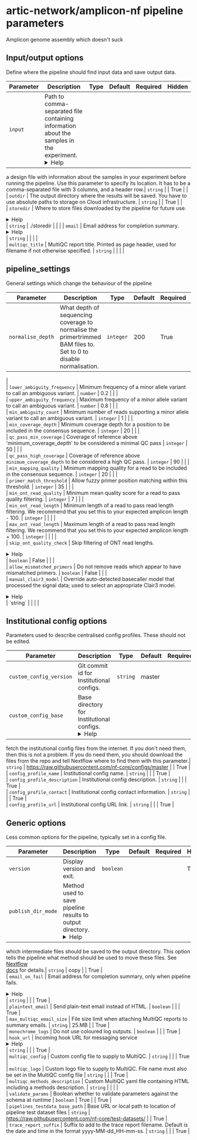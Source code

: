 

# artic-network/amplicon-nf pipeline parameters                                                                                                                     
                                                                                                                                                                    
Amplicon genome assembly which doesn\'t suck                                                                                                                        
                                                                                                                                                                    
## Input/output options                                                                                                                                             
                                                                                                                                                                    
Define where the pipeline should find input data and save output data.                                                                                              
                                                                                                                                                                    
| Parameter | Description | Type | Default | Required | Hidden |                                                                                                    
|-----------|-----------|-----------|-----------|-----------|-----------|                                                                                           
| `input` | Path to comma-separated file containing information about the samples in the experiment. <details><summary>Help</summary><small>You will need to create 
a design file with information about the samples in your experiment before running the pipeline. Use this parameter to specify its location. It has to be a         
comma-separated file with 3 columns, and a header row.</small></details>| `string` |  | True |  |                                                                   
| `outdir` | The output directory where the results will be saved. You have to use absolute paths to storage on Cloud infrastructure. | `string` |  | True |  |     
| `storedir` | Where to store files downloaded by the pipeline for future use. <details><summary>Help</summary><small>Any downloaded primer schemes / clair3 models 
will be stored in this directory for future use. If not set when running from the command line, the schemes will be stored in the current working                   
directory/store_dir. If this is run via epi2me by default they will be stored in your `epi2melabs/data/` directory.</small></details>| `string` | ./storedir |  |  |
| `email` | Email address for completion summary. <details><summary>Help</summary><small>Set this parameter to your e-mail address to get a summary e-mail with     
details of the run sent to you when the workflow exits. If set in your user config file (`~/.nextflow/config`) then you don't need to specify this on the command   
line for every run.</small></details>| `string` |  |  |  |                                                                                                          
| `multiqc_title` | MultiQC report title. Printed as page header, used for filename if not otherwise specified. | `string` |  |  |  |                               
                                                                                                                                                                    
## pipeline_settings                                                                                                                                                
                                                                                                                                                                    
General settings which change the behaviour of the pipeline                                                                                                         
                                                                                                                                                                    
| Parameter | Description | Type | Default | Required | Hidden |                                                                                                    
|-----------|-----------|-----------|-----------|-----------|-----------|                                                                                           
| `normalise_depth` | What depth of sequencing coverage to normalise the primertrimmed BAM files to. Set to 0 to disable normalisation. | `integer` | 200 | True |  
|                                                                                                                                                                   
| `lower_ambiguity_frequency` | Minimum frequency of a minor allele variant to call an ambiguous variant. | `number` | 0.2 |  |  |                                  
| `upper_ambiguity_frequency` | Maximum frequency of a minor allele variant to call an ambiguous variant. | `number` | 0.8 |  |  |                                  
| `min_ambiguity_count` | Minimum number of reads supporting a minor allele variant to call an ambiguous variant. | `integer` | 1 |  |  |                           
| `min_coverage_depth` | Minimum coverage depth for a position to be included in the consensus sequence. | `integer` | 20 |  |  |                                   
| `qc_pass_min_coverage` | Coverage of reference above 'minimum_coverage_depth' to be considered a minimal QC pass | `integer` | 50 |  |  |                         
| `qc_pass_high_coverage` | Coverage of reference above `minimum_coverage_depth` to be considered a high QC pass. | `integer` | 90 |  |  |                          
| `min_mapping_quality` | Minimum mapping quality for a read to be included in the consensus sequence. | `integer` | 20 |  |  |                                     
| `primer_match_threshold` | Allow fuzzy primer position matching within this threshold. | `integer` | 35 |  |  |                                                   
| `min_ont_read_quality` | Minimum mean quality score for a read to pass quality filtering. | `integer` | 7 |  |  |                                                 
| `min_ont_read_length` | Minimum length of a read to pass read length filtering. We recommend that you set this to your expected amplicon length - 100. | `integer`
|  |  |  |                                                                                                                                                          
| `max_ont_read_length` | Maximum length of a read to pass read length filtering. We recommend that you set this to your expected amplicon length + 100. | `integer`
|  |  |  |                                                                                                                                                          
| `skip_ont_quality_check` | Skip filtering of ONT read lengths. <details><summary>Help</summary><small>Set this to true if you want to skip filtering of ONT read  
lengths. If you are providing barcode dirs from a 'fastq_pass' directory this should be set to true.</small></details>| `boolean` | False |  |  |                   
| `allow_mismatched_primers` | Do not remove reads which appear to have mismatched primers. | `boolean` | False |  |  |                                             
| `manual_clair3_model` | Override auto-detected basecaller model that processed the signal data; used to select an appropriate Clair3 model.                       
<details><summary>Help</summary><small>Per default, the workflow tries to determine the basecall model from the input data. This parameter can be used to override  
the detected value (or to provide a model name if none was found in the inputs). However, users should only do this if they know for certain which model was used as
selecting the wrong option might give sub-optimal results. A list of recent models can be found here:                                                               
https://github.com/nanoporetech/rerio/tree/master/clair3_models.</small></details>| `string` |  |  |  |                                                             
                                                                                                                                                                    
## Institutional config options                                                                                                                                     
                                                                                                                                                                    
Parameters used to describe centralised config profiles. These should not be edited.                                                                                
                                                                                                                                                                    
| Parameter | Description | Type | Default | Required | Hidden |                                                                                                    
|-----------|-----------|-----------|-----------|-----------|-----------|                                                                                           
| `custom_config_version` | Git commit id for Institutional configs. | `string` | master |  | True |                                                                
| `custom_config_base` | Base directory for Institutional configs. <details><summary>Help</summary><small>If you're running offline, Nextflow will not be able to   
fetch the institutional config files from the internet. If you don't need them, then this is not a problem. If you do need them, you should download the files from 
the repo and tell Nextflow where to find them with this parameter.</small></details>| `string` | https://raw.githubusercontent.com/nf-core/configs/master |  | True 
|                                                                                                                                                                   
| `config_profile_name` | Institutional config name. | `string` |  |  | True |                                                                                      
| `config_profile_description` | Institutional config description. | `string` |  |  | True |                                                                        
| `config_profile_contact` | Institutional config contact information. | `string` |  |  | True |                                                                    
| `config_profile_url` | Institutional config URL link. | `string` |  |  | True |                                                                                   
                                                                                                                                                                    
## Generic options                                                                                                                                                  
                                                                                                                                                                    
Less common options for the pipeline, typically set in a config file.                                                                                               
                                                                                                                                                                    
| Parameter | Description | Type | Default | Required | Hidden |                                                                                                    
|-----------|-----------|-----------|-----------|-----------|-----------|                                                                                           
| `version` | Display version and exit. | `boolean` |  |  | True |                                                                                                  
| `publish_dir_mode` | Method used to save pipeline results to output directory. <details><summary>Help</summary><small>The Nextflow `publishDir` option specifies  
which intermediate files should be saved to the output directory. This option tells the pipeline what method should be used to move these files. See [Nextflow      
docs](https://www.nextflow.io/docs/latest/process.html#publishdir) for details.</small></details>| `string` | copy |  | True |                                      
| `email_on_fail` | Email address for completion summary, only when pipeline fails. <details><summary>Help</summary><small>An email address to send a summary email 
to when the pipeline is completed - ONLY sent if the pipeline does not exit successfully.</small></details>| `string` |  |  | True |                                
| `plaintext_email` | Send plain-text email instead of HTML. | `boolean` |  |  | True |                                                                             
| `max_multiqc_email_size` | File size limit when attaching MultiQC reports to summary emails. | `string` | 25.MB |  | True |                                       
| `monochrome_logs` | Do not use coloured log outputs. | `boolean` |  |  | True |                                                                                   
| `hook_url` | Incoming hook URL for messaging service <details><summary>Help</summary><small>Incoming hook URL for messaging service. Currently, MS Teams and Slack
are supported.</small></details>| `string` |  |  | True |                                                                                                           
| `multiqc_config` | Custom config file to supply to MultiQC. | `string` |  |  | True |                                                                             
| `multiqc_logo` | Custom logo file to supply to MultiQC. File name must also be set in the MultiQC config file | `string` |  |  | True |                           
| `multiqc_methods_description` | Custom MultiQC yaml file containing HTML including a methods description. | `string` |  |  |  |                                   
| `validate_params` | Boolean whether to validate parameters against the schema at runtime | `boolean` | True |  | True |                                           
| `pipelines_testdata_base_path` | Base URL or local path to location of pipeline test dataset files | `string` |                                                   
https://raw.githubusercontent.com/nf-core/test-datasets/ |  | True |                                                                                                
| `trace_report_suffix` | Suffix to add to the trace report filename. Default is the date and time in the format yyyy-MM-dd_HH-mm-ss. | `string` |  |  | True |     
                                                                                                                                                                    


